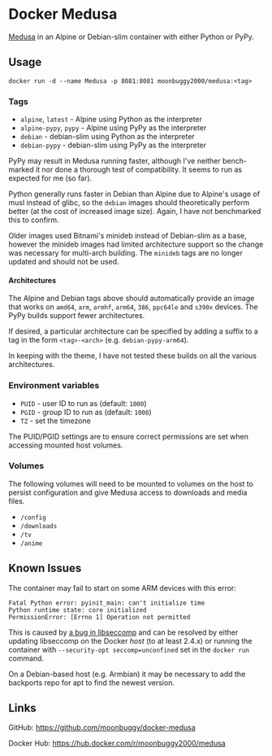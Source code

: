 # Docker Medusa
[Medusa](https://pymedusa.com/) in an Alpine or Debian-slim container with
either Python or PyPy.

## Usage
`docker run -d --name Medusa -p 8081:8081 moonbuggy2000/medusa:<tag>`

### Tags
*   `alpine`, `latest`     - Alpine using Python as the interpreter
*   `alpine-pypy`, `pypy`  - Alpine using PyPy as the interpreter
*   `debian`               - debian-slim using Python as the interpreter
*   `debian-pypy`          - debian-slim using PyPy as the interpreter

PyPy may result in Medusa running faster, although I've neither bench-marked it
nor done a thorough test of compatibility. It seems to run as expected for me
(so far).

Python generally runs faster in Debian than Alpine due to Alpine's usage of musl
instead of glibc, so the `debian` images should theoretically perform better (at
the cost of increased image size). Again, I have not benchmarked this to confirm.

Older images used Bitnami's minideb instead of Debian-slim as a base, however
the minideb images had limited architecture support so the change was necessary
for multi-arch building. The `minideb` tags are no longer updated and should not
be used.

#### Architectures
The Alpine and Debian tags above should automatically provide an image that
works on `amd64`, `arm`, `armhf`, `arm64`, `386`, `ppc64le` and `s390x` devices.
The PyPy builds support fewer architectures.

If desired, a particular architecture can be specified by adding a suffix to a
tag in the form `<tag>-<arch>` (e.g. `debian-pypy-arm64`).

In keeping with the theme, I have not tested these builds on all the various
architectures.

### Environment variables
*   `PUID` - user ID to run as (default: `1000`)
*   `PGID` - group ID to run as (default: `1000`)
*   `TZ`   - set the timezone

The PUID/PGID settings are to ensure correct permissions are set when accessing
mounted host volumes.

### Volumes
The following volumes will need to be mounted to volumes on the host to persist
configuration and give Medusa access to downloads and media files.

*   `/config`
*   `/downloads`
*   `/tv`
*   `/anime`

## Known Issues
The container may fail to start on some ARM devices with this error:

```
Fatal Python error: pyinit_main: can't initialize time
Python runtime state: core initialized
PermissionError: [Errno 1] Operation not permitted
```

This is caused by [a bug in libseccomp](https://github.com/moby/moby/issues/40734)
and can be resolved by either updating libseccomp on the Docker _host_ (to at
least 2.4.x) or running the container with `--security-opt seccomp=unconfined`
set in the `docker run` command.

On a Debian-based host (e.g. Armbian) it may be necessary to add the backports
repo for apt to find the newest version.

## Links
GitHub: <https://github.com/moonbuggy/docker-medusa>

Docker Hub: <https://hub.docker.com/r/moonbuggy2000/medusa>
